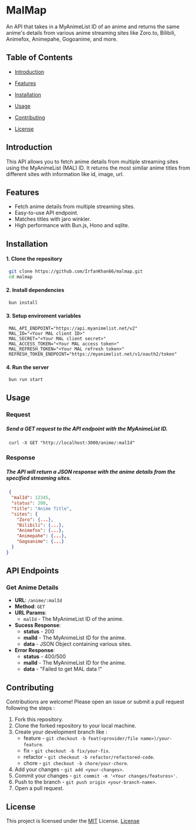 # MalMap

An API that takes in a MyAnimeList ID of an anime and returns the same anime's details from various anime streaming sites like Zoro.to, Bilibili, Animefox, Animepahe, Gogoanime, and more.

## Table of Contents

- [Introduction](#introduction)

- [Features](#features)

- [Installation](#installation)

- [Usage](#usage)

- [Contributing](#contributing)

- [License](#license)

## Introduction

This API allows you to fetch anime details from multiple streaming sites using the MyAnimeList (MAL) ID. It returns the most similar anime titles from different sites with information like id, image, url.

## Features

- Fetch anime details from multiple streaming sites.
- Easy-to-use API endpoint.
- Matches titles with jaro winkler.
- High performance with Bun.js, Hono and sqlite.

## Installation

#### 1. Clone the repository

```bash
 git clone https://github.com/IrfanKhan66/malmap.git
 cd malmap
```

#### 2. Install dependencies

```bash
 bun install
```

#### 3. Setup enviroment variables

```env
 MAL_API_ENDPOINT="https://api.myanimelist.net/v2"
 MAL_ID="<Your MAL client ID>"
 MAL_SECRET="<Your MAL client secret>"
 MAL_ACCESS_TOKEN="<Your MAL access token>"
 MAL_REFRESH_TOKEN="<Your MAL refresh token>"
 REFRESH_TOKEN_ENDPOINT="https://myanimelist.net/v1/oauth2/token"
```

#### 4. Run the server

```bash
 bun run start
```

## Usage

### Request

##### Send a GET request to the API endpoint with the MyAnimeList ID.

```curl
 curl -X GET "http://localhost:3000/anime/:malId"
```

### Response

##### The API will return a JSON response with the anime details from the specified streaming sites.

```json
 {
  "malId": 12345,
  "status": 200,
  "title": "Anime Title",
  "sites": {
    "Zoro": {...},
    "Bilibili": {...},
    "Animefox": {...},
    "Animepahe": {...},
    "Gogoanime": {...}
  }
}
```

## API Endpoints

### Get Anime Details

- **URL**: `/anime/:malId`
- **Method**: `GET`
- **URL Params**:
  - `malId` - The MyAnimeList ID of the anime.
- **Sucess Response**:
  - **status** - 200
  - **malId** - The MyAnimeList ID for the anime.
  - **data** - JSON Object containing various sites.
- **Error Response**:
  - **status** - 400/500
  - **malId** - The MyAnimeList ID for the anime.
  - **data** - "Failed to get MAL data !"

## Contributing

Contributions are welcome! Please open an issue or submit a pull request following the steps :

1. Fork this repository.
2. Clone the forked repository to your local machine.
3. Create your development branch like :
   - feature - `git checkout -b feat(<provider/file name>)/your-feature`.
   - fix - `git checkout -b fix/your-fix`.
   - refactor - `git checkout -b refactor/refactored-code`.
   - chore - `git checkout -b chore/your-chore`.
4. Add your changes - `git add <your-changes>`.
5. Commit your changes - `git commit -m '<Your changes/features>'`.
6. Push to the branch - `git push origin <your-branch-name>`.
7. Open a pull request.

## License

This project is licensed under the [MIT](https://choosealicense.com/licenses/mit/) License. [License](https://github.com/IrfanKhan66/malmap/blob/main/LICENSE)
